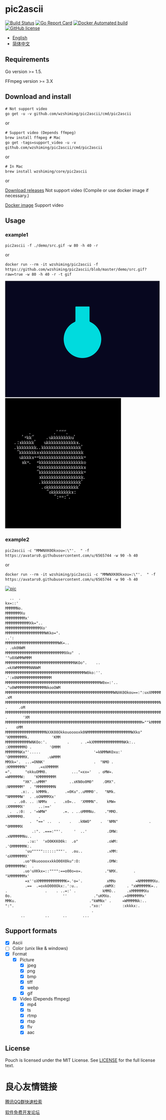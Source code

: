 # pic2ascii

[![Build Status](https://travis-ci.org/wzshiming/pic2ascii.svg?branch=master)](https://travis-ci.org/wzshiming/pic2ascii)
[![Go Report Card](https://goreportcard.com/badge/github.com/wzshiming/pic2ascii)](https://goreportcard.com/report/github.com/wzshiming/pic2ascii)
[![Docker Automated build](https://img.shields.io/docker/automated/wzshiming/pic2ascii.svg?maxAge=2592000?style=plastic)](https://github.com/wzshiming/pic2ascii/)
[![GitHub license](https://img.shields.io/github/license/wzshiming/pic2ascii.svg)](https://github.com/wzshiming/pic2ascii/blob/master/LICENSE)

- [English](https://github.com/wzshiming/pic2ascii/blob/master/README.md)
- [简体中文](https://github.com/wzshiming/pic2ascii/blob/master/README_cn.md)

## Requirements

Go version >= 1.5.

FFmpeg version >= 3.X

## Download and install

``` shell
# Not support video
go get -u -v github.com/wzshiming/pic2ascii/cmd/pic2ascii
```

or

``` shell
# Support video (Depends ffmpeg)
brew install ffmpeg # Mac
go get -tags=support_video -u -v github.com/wzshiming/pic2ascii/cmd/pic2ascii
```

or

``` shell
# In Mac
brew install wzshiming/core/pic2ascii
```

or

[Download releases](https://github.com/wzshiming/pic2ascii/releases) Not support video (Compile or use docker image if necessary.)

[Docker image](https://hub.docker.com/r/wzshiming/pic2ascii/) Support video

## Usage

### example1

``` shell
pic2ascii -f ./demo/src.gif -w 80 -h 40 -r
```

or

``` shell
docker run --rm -it wzshiming/pic2ascii -f https://github.com/wzshiming/pic2ascii/blob/master/demo/src.gif?raw=true -w 80 -h 40 -r -t gif
```

![src](https://github.com/wzshiming/pic2ascii/blob/master/demo/src.gif?raw=true)
![dist](https://github.com/wzshiming/pic2ascii/blob/master/demo/dist.gif?raw=true)

### example2

``` shell
pic2ascii -c "MMWNXK0Okxou=:\"'.  " -f https://avatars0.githubusercontent.com/u/6565744 -w 90 -h 40
```

or

``` shell
docker run --rm -it wzshiming/pic2ascii -c "MMWNXK0Okxou=:\"'.  " -f https://avatars0.githubusercontent.com/u/6565744 -w 90 -h 40
```

[![pic](https://avatars0.githubusercontent.com/u/6565744)](https://github.com/wzshiming)

``` log
  ..  .
kx=::'
MMMMMNo.
MMMMMMMXu
MMMMMMMMMx'
MMMMMMMMMMMXk="..
MMMMMMMMMMMMMMMMXo'
MMMMMMMMMMMMMMMMMMWKko=".                                                             ..':
MMMMMMMMMMMMMMMMMMMMMMMMWK=..                                                    . .uk0NWM
MMMMMMMMMMMMMMMMMMMMMMMMMMMXku"  .                                            '"u0XWMMWMMM
MMMMMMMMMMMMMMMMMMMMMMMMMMMMMMMNKOo".    ..                               .=kXWMMMMMMNNNWM
MMMMMMMMMMMMMMMMMMMMMMMMMMMMMMMMMMMMW0ko:''.                         .':x0NMMMMMMMMMMMMMMM
MMMMMMMMMMMMMMMMMMMMMMMMMMMMMMMMMMMMMMMMMMMW0x=:'..              ."u0WMMMMMMMMMMMMMNkooOWM
MMMMMMMMMMMMMMMMMMMMMMMMMMMMMMMMMMMMMMMMMMMMMMMMMWNXK0Okou==:":uxXMMMMMMMMMMMMMWk:''   .xM
MMMMMMMMMMMMMMMMMMMMMMMMMMMMMMMMMMMMMMMMMMMMMMMMMMMMMMMMMMMMMMMMMMMMMMWMMMMMMWk" .     .oM
MMMMMMMMMMMMMMMMMMMMMMMMMMMMMMMMMMMMMMMMMMMMMMMMMMMMMMMMMMMMMMMMMMMMMMMMMMMKu' .       'XM
MMMMMMMMMMMMMMMMMMMMMMMMMMMMMMMMMMMMMMMMMMMMMMMMMMMMMMMMMMMMMM=""kMMMMMMMMN..     .    oMM
MMMMMMMMMMMMMMMMMMNXXK00Okkouooooxk0NMMMMMMMMMMMMMMMMMMMMWXko"   'KMMMMMMMk.          'KMM
MMMMMMMMMMMWNKOo:'.         .     . .=kXMMMMMMMMMMMMMNKk:..      :XMMMMMMMO .        'OMMM
MMMMMMNKx"'.....                        '=kNMMWKOxu:'            'OMMMMMMMX.        .uWMMM
MMXk='.  ...=ONNK'                      .  "NMO .                 :KMMMMMMN"     .=xXMMMMM
=".      "okkuOMM0.           ..."=xx='   . oMW=.                  =WMMMMMW:    'KMMMMMMMM
        "XK"..uMMM"          ..xKN0o0M0"    .OMX".                 :NMMMMMM"  . "MMMMMMMMN
       .x:. . kMMMk.       .=0Ku"..uMMM0'.   "NMk.                 "NMMMMMW'  . .oONMMMXx'
    . .o0. .. :NMMx   .   .x0=..  'XMMMN".    kMW=                 :XMMMMMX'      ..:=='
  .  .:0:  . '=WMW"       .=. . ..oMMMNu.    ."MMO.                .kMMMMM0.      .
           .  "==' ..   .    .   .kNWO"    .  'NMN"              . "0MMMMMX
            .:". .===:""'.     '  ..'         .OMW:              .xNMMMMMNu..
          .:u:'  'xO0KKK00k:  .o"             .oWM:            .'OMMMMMMK:.
         'uu"""""::::::"""'.  .ou..           .xMM:           'oXMMMMMMX'
        .uo"0kuooooxxkkO00X0ku":O:            .OMW:           OMMMMMMMW:  .
        .uo'uXKkx=::"""":==o00o=x=.          ."NMX.       . "kMMMMMMMx'
         =x''oXMMMMMMMMMMMMK=.'o='.           xMMo         =NMMMMMMXu.
         .==  .=oxkO000Okx:.':u..           .oWMX:     . "xWMMMMMK=..
.                 .    . ..=:' .            kMMO..     .xMMMMMMXu
0o.                       ''            ."uKMXo.     .=0MMMMMMx'
MMKu.                                 ."kWMNx' .     =WMMMMNk:..
":".                                  ."xo:'         :xkkkx:.
                                       .
       ..         ..      ..       ...

```

## Support formats

- [x] Ascii
- [ ] Color (unix like & windows)
- [x] Format
  - [x] Picture
    - [x] jpeg
    - [x] png
    - [x] bmp
    - [x] tiff
    - [x] webp
    - [x] gif
  - [x] Video (Depends ffmpeg)
    - [x] mp4
    - [x] ts
    - [x] rtmp
    - [x] rtsp
    - [x] flv
    - [x] aac

## License

Pouch is licensed under the MIT License. See [LICENSE](https://github.com/wzshiming/pic2ascii/blob/master/LICENSE) for the full license text.


 # 良心友情链接

[腾讯QQ群快速检索](http://u.720life.cn/s/8cf73f7c)

[软件免费开发论坛](http://u.720life.cn/s/bbb01dc0)